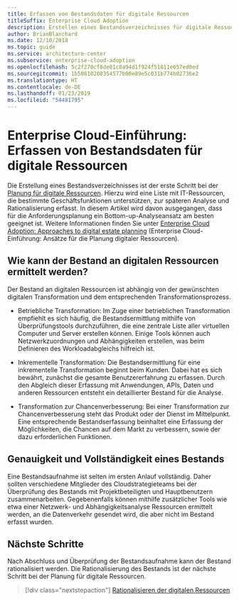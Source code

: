 ```yaml
---
title: Erfassen von Bestandsdaten für digitale Ressourcen
titleSuffix: Enterprise Cloud Adoption
description: Erstellen eines Bestandsverzeichnisses für digitale Ressourcen
author: BrianBlanchard
ms.date: 12/10/2018
ms.topic: guide
ms.service: architecture-center
ms.subservice: enterprise-cloud-adoption
ms.openlocfilehash: 5c2f270cf8de81c8a94d1f924f51611e657ed0ed
ms.sourcegitcommit: 1b50810208354577b00e89e5c031b774b02736e2
ms.translationtype: HT
ms.contentlocale: de-DE
ms.lasthandoff: 01/23/2019
ms.locfileid: "54481795"
---
```

# <a name="enterprise-cloud-adoption-gather-inventory-data-for-a-digital-estate"></a>Enterprise Cloud-Einführung: Erfassen von Bestandsdaten für digitale Ressourcen

Die Erstellung eines Bestandsverzeichnisses ist der erste Schritt bei der [Planung für digitale Ressourcen](overview.md). Hierzu wird eine Liste mit IT-Ressourcen, die bestimmte Geschäftsfunktionen unterstützen, zur späteren Analyse und Rationalisierung erfasst. In diesem Artikel wird davon ausgegangen, dass für die Anforderungsplanung ein Bottom-up-Analyseansatz am besten geeignet ist. Weitere Informationen finden Sie unter [Enterprise Cloud Adoption: Approaches to digital estate planning](./approach.md) (Enterprise Cloud-Einführung: Ansätze für die Planung digitaler Ressourcen).

## <a name="how-can-a-digital-estate-be-inventoried"></a>Wie kann der Bestand an digitalen Ressourcen ermittelt werden?

Der Bestand an digitalen Ressourcen ist abhängig von der gewünschten digitalen Transformation und dem entsprechenden Transformationsprozess.

- Betriebliche Transformation: Im Zuge einer betrieblichen Transformation empfiehlt es sich häufig, die Bestandsermittlung mithilfe von Überprüfungstools durchzuführen, die eine zentrale Liste aller virtuellen Computer und Server erstellen können. Einige Tools können auch Netzwerkzuordnungen und Abhängigkeiten erstellen, was beim Definieren des Workloadabgleichs hilfreich ist.

- Inkrementelle Transformation: Die Bestandsermittlung für eine inkrementelle Transformation beginnt beim Kunden. Dabei hat es sich bewährt, zunächst die gesamte Benutzererfahrung zu erfassen. Durch den Abgleich dieser Erfassung mit Anwendungen, APIs, Daten und anderen Ressourcen entsteht ein detaillierter Bestand für die Analyse.

- Transformation zur Chancenverbesserung: Bei einer Transformation zur Chancenverbesserung steht das Produkt oder der Dienst im Mittelpunkt. Eine entsprechende Bestandserfassung beinhaltet eine Erfassung der Möglichkeiten, die Chancen auf dem Markt zu verbessern, sowie der dazu erforderlichen Funktionen.

## <a name="accuracy-and-completeness-of-an-inventory"></a>Genauigkeit und Vollständigkeit eines Bestands

Eine Bestandsaufnahme ist selten im ersten Anlauf vollständig. Daher sollten verschiedene Mitglieder des Cloudstrategieteams bei der Überprüfung des Bestands mit Projektbeteiligten und Hauptbenutzern zusammenarbeiten. Gegebenenfalls können mithilfe zusätzlicher Tools wie etwa einer Netzwerk- und Abhängigkeitsanalyse Ressourcen ermittelt werden, an die Datenverkehr gesendet wird, die aber nicht im Bestand erfasst wurden.

## <a name="next-steps"></a>Nächste Schritte

Nach Abschluss und Überprüfung der Bestandsaufnahme kann der Bestand rationalisiert werden. Die Rationalisierung des Bestands ist der nächste Schritt bei der Planung für digitale Ressourcen.

> [!div class="nextstepaction"]
> [Rationalisieren der digitalen Ressourcen](rationalize.md)